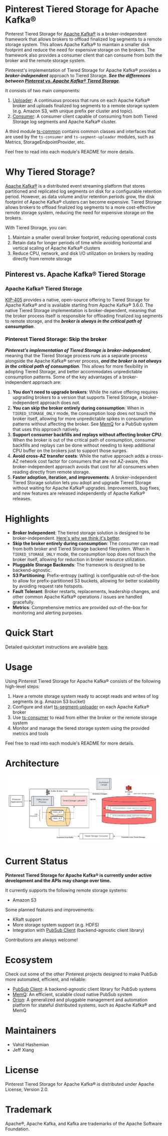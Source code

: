 # Pinterest Tiered Storage for Apache Kafka®
Pinterest Tiered Storage for [Apache Kafka®](https://kafka.apache.org/) is a broker-independent framework that allows brokers
to offload finalized log segments to a remote storage system. 
This allows Apache Kafka® to maintain a smaller disk footprint and reduce the need for expensive storage on the brokers. 
The framework also provides a consumer client that can consume from both the broker and the remote storage system.

Pinterest's implementation of Tiered Storage for Apache Kafka® provides a ***broker-independent*** approach to Tiered Storage.
***See the differences between [Pinterest vs. Apache Kafka® Tiered Storage](#pinterest-vs-apache-kafka-tiered-storage)***.

It consists of two main components:
1. [Uploader](ts-segment-uploader): A continuous process that runs on each Apache Kafka® broker and uploads finalized log segments to a remote storage system (e.g. Amazon S3, with unique prefix per cluster and topic).
2. [Consumer](ts-consumer): A consumer client capable of consuming from both Tiered Storage log segments and Apache Kafka® cluster.

A third module [ts-common](ts-common) contains common classes and interfaces that are used by the `ts-consumer` and `ts-segment-uploader` modules, such as Metrics, StorageEndpointProvider, etc.

Feel free to read into each module's README for more details.

# Why Tiered Storage?
[Apache Kafka®](https://kafka.apache.org/) is a distributed event streaming platform that stores partitioned and replicated log segments on disk for
a configurable retention period. However, as data volume and/or retention periods grow, the disk footprint of Apache Kafka® clusters can become expensive. 
Tiered Storage allows brokers to offload finalized log segments to a more cost-effective remote storage system, reducing the need for expensive storage on the brokers.

With Tiered Storage, you can:
1. Maintain a smaller overall broker footprint, reducing operational costs
2. Retain data for longer periods of time while avoiding horizontal and vertical scaling of Apache Kafka® clusters
3. Reduce CPU, network, and disk I/O utilization on brokers by reading directly from remote storage

## Pinterest vs. Apache Kafka® Tiered Storage
### Apache Kafka® Tiered Storage
[KIP-405](https://cwiki.apache.org/confluence/display/KAFKA/KIP-405%3A+Kafka+Tiered+Storage?uclick_id=11f222c6-967b-4935-98a9-cc88aafad7f5)
provides a native, open-source offering to Tiered Storage for Apache Kafka® and is available starting from Apache Kafka® 3.6.0.
The native Tiered Storage implementation is broker-dependent, meaning that the broker process itself is responsible 
for offloading finalized log segments to remote storage, and the ***broker is always in the critical path of consumption***.

### Pinterest Tiered Storage: Skip the broker
***Pinterest's implementation of Tiered Storage is broker-independent***, meaning that the Tiered Storage process runs as a separate process alongside the Apache Kafka® server process,
***and the broker is not always in the critical path of consumption***.
This allows for more flexibility in adopting Tiered Storage, and better accommodates unpredictable consumption patterns. 
Some of the key advantages of a broker-independent approach are:

1. **You don't need to upgrade brokers**: While the native offering requires upgrading brokers to a version that supports Tiered Storage, a broker-independent approach does not.
2. **You can skip the broker entirely during consumption**: When in `TIERED_STORAGE_ONLY` mode, the consumption loop does not touch the broker itself, allowing for more
unpredictable spikes in consumption patterns without affecting the broker. See [MemQ](https://github.com/pinterest/memq) for a PubSub system that uses this approach natively.
3. **Support consumer backfills and replays without affecting broker CPU**: When the broker is out of the critical path of consumption,
consumer backfills and replays can be done without needing to keep additional CPU buffer on the brokers just to support those surges.
4. **Avoid cross-AZ transfer costs**: While the native approach adds a cross-AZ network cost factor for consumers that are not AZ-aware,
this broker-independent approach avoids that cost for all consumers when reading directly from remote storage.
5. **Faster adoption, iteration, and improvements**: A broker-independent Tiered Storage solution lets you adopt and upgrade Tiered Storage without
waiting for Apache Kafka® upgrades. Improvements, bug fixes, and new features are released independently of Apache Kafka® releases.

# Highlights
- **Broker Independent**: The tiered storage solution is designed to be broker-independent. [Here's why we think it's better](#pinterest-tiered-storage-for-apache-kafka).
- **Skip the broker entirely during consumption**: The consumer can read from both broker and Tiered Storage backend filesystem. When in `TIERED_STORAGE_ONLY` mode, the consumption loop does not touch the broker itself, allowing for reduction in broker resource utilization.
- **Pluggable Storage Backends**: The framework is designed to be backend-agnostic.
- **S3 Partitioning**: Prefix-entropy (salting) is configurable out-of-the-box to allow for prefix-partitioned S3 buckets, allowing for better scalability by avoiding request rate hotspots.
- **Fault Tolerant**: Broker restarts, replacements, leadership changes, and other common Apache Kafka® operations / issues are handled gracefully.
- **Metrics**: Comprehensive metrics are provided out-of-the-box for monitoring and alerting purposes.

# Quick Start
Detailed quickstart instructions are available [here](docs/quickstart.md).

# Usage
Using Pinterest Tiered Storage for Apache Kafka® consists of the following high-level steps:
1. Have a remote storage system ready to accept reads and writes of log segments (e.g. Amazon S3 bucket)
2. Configure and start [ts-segment-uploader](ts-segment-uploader) on each Apache Kafka® broker
3. Use [ts-consumer](ts-consumer) to read from either the broker or the remote storage system
4. Monitor and manage the tiered storage system using the provided metrics and tools

Feel free to read into each module's README for more details.

# Architecture
![Architecture](docs/images/architecture.png)

# Current Status
**Pinterest Tiered Storage for Apache Kafka® is currently under active development and the APIs may change over time.**

It currently supports the following remote storage systems:
- Amazon S3

Some planned features and improvements:

- KRaft support
- More storage system support (e.g. HDFS)
- Integration with [PubSub Client](https://github.com/pinterest/psc) (backend-agnostic client library)

Contributions are always welcome!

# Ecosystem
Check out some of the other Pinterest projects designed to make PubSub more automated, efficient, and reliable:
- [PubSub Client](https://github.com/pinterest/psc): A backend-agnostic client library for PubSub systems
- [MemQ](https://github.com/pinterest/memq): An efficient, scalable cloud native PubSub system
- [Orion](https://github.com/pinterest/orion): A generalized and pluggable management and automation platform for stateful distributed systems, such as Apache Kafka® and MemQ

# Maintainers
- Vahid Hashemian
- Jeff Xiang

# License
Pinterest Tiered Storage for Apache Kafka® is distributed under Apache License, Version 2.0.

# Trademark
Apache®️, Apache Kafka, and Kafka are trademarks of the Apache Software Foundation.
